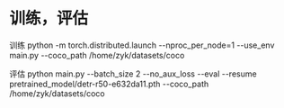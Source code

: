 # 训练，评估
训练
python -m torch.distributed.launch --nproc_per_node=1 --use_env main.py --coco_path /home/zyk/datasets/coco

评估
python main.py --batch_size 2 --no_aux_loss --eval --resume pretrained_model/detr-r50-e632da11.pth --coco_path /home/zyk/datasets/coco
